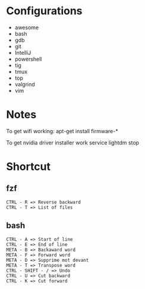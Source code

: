 # Configurations

* awesome
* bash
* gdb
* git
* IntelliJ
* powershell
* tig
* tmux
* top
* valgrind
* vim

# Notes

To get wifi working:
 apt-get install firmware-*

To get nvidia driver installer work
 service lightdm stop

# Shortcut

## fzf

    CTRL - R => Reverse backward
    CTRL - T => List of files

## bash

    CTRL - A => Start of line
    CTRL - E => End of line
    META - B => Backaward word
    META - F => Forward word
    META - D => Supprime mot devant
    META - T => Transpose word
    CTRL - SHIFT - / => Undo
    CTRL - U => Cut backward
    CTRL - K => Cut forward
